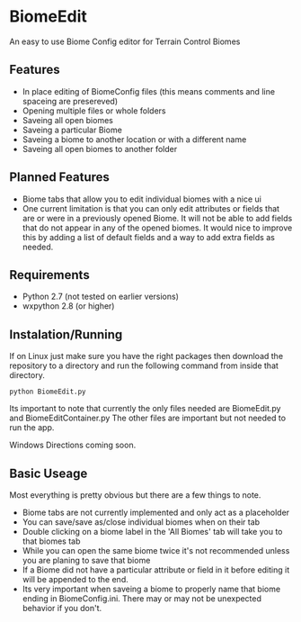 BiomeEdit
=========

An easy to use Biome Config editor for Terrain Control Biomes

Features
--------
 * In place editing of BiomeConfig files (this means comments and line spaceing are presereved)
 * Opening multiple files or whole folders
 * Saveing all open biomes
 * Saveing a particular Biome
 * Saveing a biome to another location or with a different name
 * Saveing all open biomes to another folder

Planned Features
----------------
 * Biome tabs that allow you to edit individual biomes with a nice ui
 * One current limitation is that you can only edit attributes or fields that are or were in a previously opened Biome. It will not be able to add fields that do not appear in any of the opened biomes. It would nice to improve this by adding a list of default fields and a way to add extra fields as needed.
 
Requirements
------------
 * Python 2.7 (not tested on earlier versions)
 * wxpython 2.8 (or higher)

Instalation/Running
-------------------
If on Linux just make sure you have the right packages then download the repository to a directory and run the following command from inside that directory.

    python BiomeEdit.py
    
Its important to note that currently the only files needed are BiomeEdit.py and BiomeEditContainer.py 
The other files are important but not needed to run the app.


Windows Directions coming soon.


Basic Useage
------------
Most everything is pretty obvious but there are a few things to note.

 * Biome tabs are not currently implemented and only act as a placeholder
 * You can save/save as/close individual biomes when on their tab
 * Double clicking on a biome label in the 'All Biomes' tab will take you to that biomes tab
 * While you can open the same biome twice it's not recommended unless you are planing to save that biome 
 * If a Biome did not have a particular attribute or field in it before editing it will be appended to the end.
 * Its very important when saveing a biome to properly name that biome ending in BiomeConfig.ini. There may or may not be unexpected behavior if you don't.
